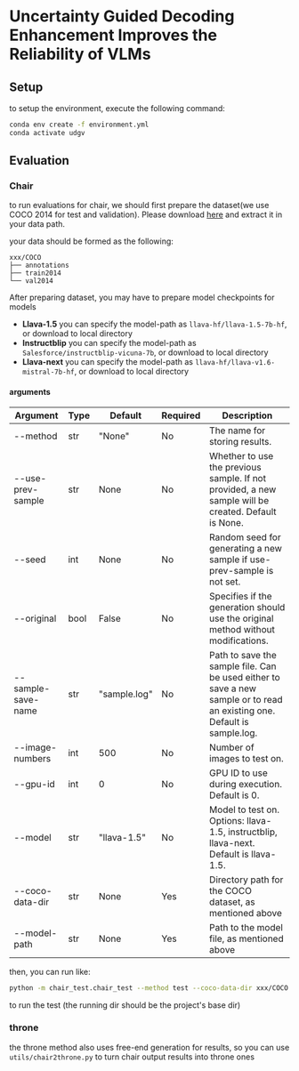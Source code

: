 # Uncertainty Guided Decoding Enhancement Improves the Reliability of VLMs

## Setup

to setup the environment, execute the following command:

```bash
conda env create -f environment.yml
conda activate udgv
```

## Evaluation

### Chair

to run evaluations for chair, we should first prepare the dataset(we use COCO 2014 for test and validation). Please download [here](https://cocodataset.org/#home) and extract it in your data path.

your data should be formed as the following:

```plain
xxx/COCO
├── annotations
├── train2014
└── val2014
```

After preparing dataset, you may have to prepare model checkpoints for models

- **Llava-1.5** you can specify the model-path as `llava-hf/llava-1.5-7b-hf`, or download to local directory 
- **Instructblip** you can specify the model-path as `Salesforce/instructblip-vicuna-7b`, or download to local directory 
- **Llava-next** you can specify the model-path as `llava-hf/llava-v1.6-mistral-7b-hf`, or download to local directory

#### arguments

| Argument           | Type | Default      | Required | Description                                                  |
| ------------------ | ---- | ------------ | -------- | ------------------------------------------------------------ |
| --method           | str  | "None"       | No       | The name for storing results.                                |
| --use-prev-sample  | str  | None         | No       | Whether to use the previous sample. If not provided, a new sample will be created. Default is None. |
| --seed             | int  | None         | No       | Random seed for generating a new sample if use-prev-sample is not set. |
| --original         | bool | False        | No       | Specifies if the generation should use the original method without modifications. |
| --sample-save-name | str  | "sample.log" | No       | Path to save the sample file. Can be used either to save a new sample or to read an existing one. Default is sample.log. |
| --image-numbers    | int  | 500          | No       | Number of images to test on.                                 |
| --gpu-id           | int  | 0            | No       | GPU ID to use during execution. Default is 0.                |
| --model            | str  | "llava-1.5"  | No       | Model to test on. Options: llava-1.5, instructblip, llava-next. Default is llava-1.5. |
| --coco-data-dir    | str  | None         | Yes      | Directory path for the COCO dataset, as mentioned above      |
| --model-path       | str  | None         | Yes      | Path to the model file, as mentioned above                   |

then, you can run like:

```bash
python -m chair_test.chair_test --method test --coco-data-dir xxx/COCO --model-path llava-hf/llava-1.5-7b-hf --sample-save-name test.log --model llava-1.5
```

to run the test (the running dir should be the project's base dir)

### throne

the throne method also uses free-end generation for results, so you can use `utils/chair2throne.py` to turn chair output results into throne ones